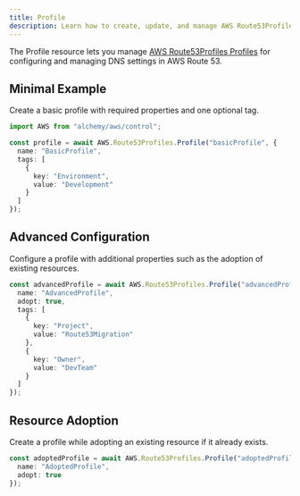 ```yaml
---
title: Profile
description: Learn how to create, update, and manage AWS Route53Profiles Profiles using Alchemy Cloud Control.
---
```


The Profile resource lets you manage [AWS Route53Profiles Profiles](https://docs.aws.amazon.com/route53profiles/latest/userguide/) for configuring and managing DNS settings in AWS Route 53.

## Minimal Example

Create a basic profile with required properties and one optional tag.

```ts
import AWS from "alchemy/aws/control";

const profile = await AWS.Route53Profiles.Profile("basicProfile", {
  name: "BasicProfile",
  tags: [
    {
      key: "Environment",
      value: "Development"
    }
  ]
});
```

## Advanced Configuration

Configure a profile with additional properties such as the adoption of existing resources.

```ts
const advancedProfile = await AWS.Route53Profiles.Profile("advancedProfile", {
  name: "AdvancedProfile",
  adopt: true,
  tags: [
    {
      key: "Project",
      value: "Route53Migration"
    },
    {
      key: "Owner",
      value: "DevTeam"
    }
  ]
});
```

## Resource Adoption

Create a profile while adopting an existing resource if it already exists.

```ts
const adoptedProfile = await AWS.Route53Profiles.Profile("adoptedProfile", {
  name: "AdoptedProfile",
  adopt: true
});
```